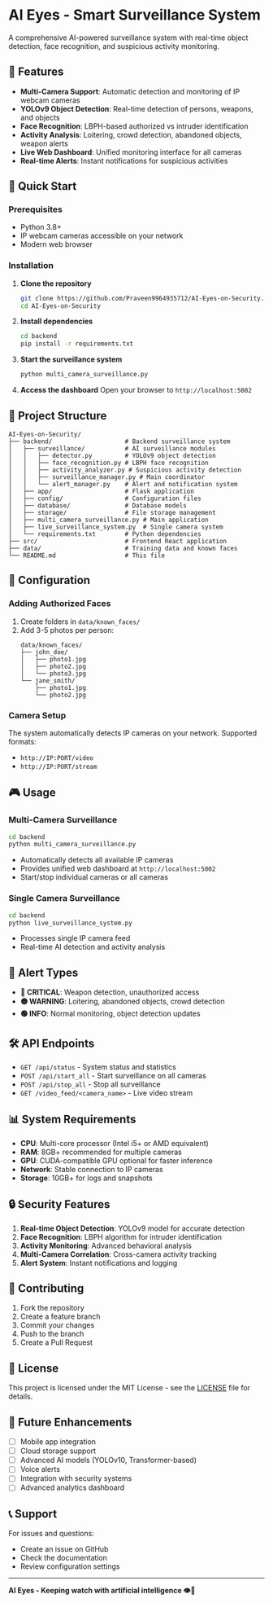 # AI Eyes - Smart Surveillance System

A comprehensive AI-powered surveillance system with real-time object detection, face recognition, and suspicious activity monitoring.

## 🎯 Features

- **Multi-Camera Support**: Automatic detection and monitoring of IP webcam cameras
- **YOLOv9 Object Detection**: Real-time detection of persons, weapons, and objects
- **Face Recognition**: LBPH-based authorized vs intruder identification
- **Activity Analysis**: Loitering, crowd detection, abandoned objects, weapon alerts
- **Live Web Dashboard**: Unified monitoring interface for all cameras
- **Real-time Alerts**: Instant notifications for suspicious activities

## 🚀 Quick Start

### Prerequisites
- Python 3.8+
- IP webcam cameras accessible on your network
- Modern web browser

### Installation

1. **Clone the repository**
   ```bash
   git clone https://github.com/Praveen9964935712/AI-Eyes-on-Security.git
   cd AI-Eyes-on-Security
   ```

2. **Install dependencies**
   ```bash
   cd backend
   pip install -r requirements.txt
   ```

3. **Start the surveillance system**
   ```bash
   python multi_camera_surveillance.py
   ```

4. **Access the dashboard**
   Open your browser to `http://localhost:5002`

## 📁 Project Structure

```
AI-Eyes-on-Security/
├── backend/                    # Backend surveillance system
│   ├── surveillance/           # AI surveillance modules
│   │   ├── detector.py         # YOLOv9 object detection
│   │   ├── face_recognition.py # LBPH face recognition
│   │   ├── activity_analyzer.py # Suspicious activity detection
│   │   ├── surveillance_manager.py # Main coordinator
│   │   └── alert_manager.py    # Alert and notification system
│   ├── app/                    # Flask application
│   ├── config/                 # Configuration files
│   ├── database/               # Database models
│   ├── storage/                # File storage management
│   ├── multi_camera_surveillance.py # Main application
│   ├── live_surveillance_system.py  # Single camera system
│   └── requirements.txt        # Python dependencies
├── src/                        # Frontend React application
├── data/                       # Training data and known faces
└── README.md                   # This file
```

## 🔧 Configuration

### Adding Authorized Faces
1. Create folders in `data/known_faces/`
2. Add 3-5 photos per person:
   ```
   data/known_faces/
   ├── john_doe/
   │   ├── photo1.jpg
   │   ├── photo2.jpg
   │   └── photo3.jpg
   └── jane_smith/
       ├── photo1.jpg
       └── photo2.jpg
   ```

### Camera Setup
The system automatically detects IP cameras on your network. Supported formats:
- `http://IP:PORT/video`
- `http://IP:PORT/stream`

## 🎮 Usage

### Multi-Camera Surveillance
```bash
cd backend
python multi_camera_surveillance.py
```
- Automatically detects all available IP cameras
- Provides unified web dashboard at `http://localhost:5002`
- Start/stop individual cameras or all cameras

### Single Camera Surveillance
```bash
cd backend
python live_surveillance_system.py
```
- Processes single IP camera feed
- Real-time AI detection and activity analysis

## 🚨 Alert Types

- **🔴 CRITICAL**: Weapon detection, unauthorized access
- **🟡 WARNING**: Loitering, abandoned objects, crowd detection
- **🟢 INFO**: Normal monitoring, object detection updates

## 🛠️ API Endpoints

- `GET /api/status` - System status and statistics
- `POST /api/start_all` - Start surveillance on all cameras
- `POST /api/stop_all` - Stop all surveillance
- `GET /video_feed/<camera_name>` - Live video stream

## 📊 System Requirements

- **CPU**: Multi-core processor (Intel i5+ or AMD equivalent)
- **RAM**: 8GB+ recommended for multiple cameras
- **GPU**: CUDA-compatible GPU optional for faster inference
- **Network**: Stable connection to IP cameras
- **Storage**: 10GB+ for logs and snapshots

## 🔒 Security Features

1. **Real-time Object Detection**: YOLOv9 model for accurate detection
2. **Face Recognition**: LBPH algorithm for intruder identification
3. **Activity Monitoring**: Advanced behavioral analysis
4. **Multi-Camera Correlation**: Cross-camera activity tracking
5. **Alert System**: Instant notifications and logging

## 🤝 Contributing

1. Fork the repository
2. Create a feature branch
3. Commit your changes
4. Push to the branch
5. Create a Pull Request

## 📄 License

This project is licensed under the MIT License - see the [LICENSE](LICENSE) file for details.

## 🎯 Future Enhancements

- [ ] Mobile app integration
- [ ] Cloud storage support
- [ ] Advanced AI models (YOLOv10, Transformer-based)
- [ ] Voice alerts
- [ ] Integration with security systems
- [ ] Advanced analytics dashboard

## 📞 Support

For issues and questions:
- Create an issue on GitHub
- Check the documentation
- Review configuration settings

---

**AI Eyes - Keeping watch with artificial intelligence 👁️🤖**
